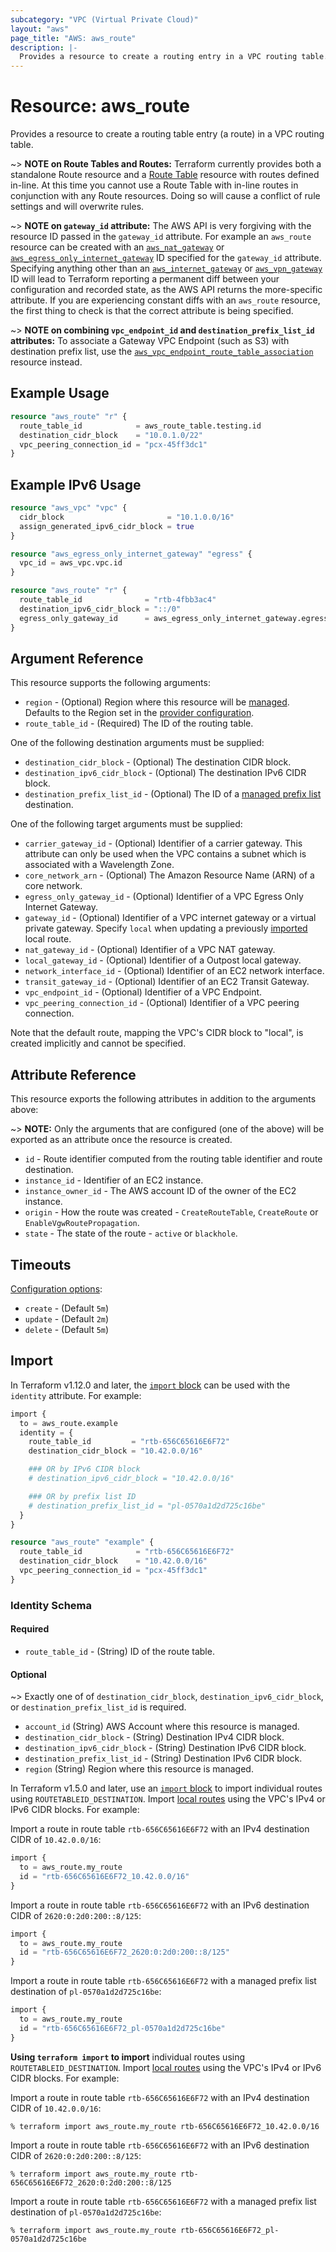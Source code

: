 ```yaml
---
subcategory: "VPC (Virtual Private Cloud)"
layout: "aws"
page_title: "AWS: aws_route"
description: |-
  Provides a resource to create a routing entry in a VPC routing table.
---
```


# Resource: aws_route

Provides a resource to create a routing table entry (a route) in a VPC routing table.

~> **NOTE on Route Tables and Routes:** Terraform currently provides both a standalone Route resource and a [Route Table](route_table.html) resource with routes defined in-line. At this time you cannot use a Route Table with in-line routes in conjunction with any Route resources. Doing so will cause a conflict of rule settings and will overwrite rules.

~> **NOTE on `gateway_id` attribute:** The AWS API is very forgiving with the resource ID passed in the `gateway_id` attribute. For example an `aws_route` resource can be created with an [`aws_nat_gateway`](nat_gateway.html) or [`aws_egress_only_internet_gateway`](egress_only_internet_gateway.html) ID specified for the `gateway_id` attribute. Specifying anything other than an [`aws_internet_gateway`](internet_gateway.html) or [`aws_vpn_gateway`](vpn_gateway.html) ID will lead to Terraform reporting a permanent diff between your configuration and recorded state, as the AWS API returns the more-specific attribute. If you are experiencing constant diffs with an `aws_route` resource, the first thing to check is that the correct attribute is being specified.

~> **NOTE on combining `vpc_endpoint_id` and `destination_prefix_list_id` attributes:** To associate a Gateway VPC Endpoint (such as S3) with destination prefix list, use the [`aws_vpc_endpoint_route_table_association`](vpc_endpoint_route_table_association.html) resource instead.

## Example Usage

```terraform
resource "aws_route" "r" {
  route_table_id            = aws_route_table.testing.id
  destination_cidr_block    = "10.0.1.0/22"
  vpc_peering_connection_id = "pcx-45ff3dc1"
}
```

## Example IPv6 Usage

```terraform
resource "aws_vpc" "vpc" {
  cidr_block                       = "10.1.0.0/16"
  assign_generated_ipv6_cidr_block = true
}

resource "aws_egress_only_internet_gateway" "egress" {
  vpc_id = aws_vpc.vpc.id
}

resource "aws_route" "r" {
  route_table_id              = "rtb-4fbb3ac4"
  destination_ipv6_cidr_block = "::/0"
  egress_only_gateway_id      = aws_egress_only_internet_gateway.egress.id
}
```

## Argument Reference

This resource supports the following arguments:

* `region` - (Optional) Region where this resource will be [managed](https://docs.aws.amazon.com/general/latest/gr/rande.html#regional-endpoints). Defaults to the Region set in the [provider configuration](https://registry.terraform.io/providers/hashicorp/aws/latest/docs#aws-configuration-reference).
* `route_table_id` - (Required) The ID of the routing table.

One of the following destination arguments must be supplied:

* `destination_cidr_block` - (Optional) The destination CIDR block.
* `destination_ipv6_cidr_block` - (Optional) The destination IPv6 CIDR block.
* `destination_prefix_list_id` - (Optional) The ID of a [managed prefix list](ec2_managed_prefix_list.html) destination.

One of the following target arguments must be supplied:

* `carrier_gateway_id` - (Optional) Identifier of a carrier gateway. This attribute can only be used when the VPC contains a subnet which is associated with a Wavelength Zone.
* `core_network_arn` - (Optional) The Amazon Resource Name (ARN) of a core network.
* `egress_only_gateway_id` - (Optional) Identifier of a VPC Egress Only Internet Gateway.
* `gateway_id` - (Optional) Identifier of a VPC internet gateway or a virtual private gateway. Specify `local` when updating a previously [imported](#import) local route.
* `nat_gateway_id` - (Optional) Identifier of a VPC NAT gateway.
* `local_gateway_id` - (Optional) Identifier of a Outpost local gateway.
* `network_interface_id` - (Optional) Identifier of an EC2 network interface.
* `transit_gateway_id` - (Optional) Identifier of an EC2 Transit Gateway.
* `vpc_endpoint_id` - (Optional) Identifier of a VPC Endpoint.
* `vpc_peering_connection_id` - (Optional) Identifier of a VPC peering connection.

Note that the default route, mapping the VPC's CIDR block to "local", is created implicitly and cannot be specified.

## Attribute Reference

This resource exports the following attributes in addition to the arguments above:

~> **NOTE:** Only the arguments that are configured (one of the above) will be exported as an attribute once the resource is created.

* `id` - Route identifier computed from the routing table identifier and route destination.
* `instance_id` - Identifier of an EC2 instance.
* `instance_owner_id` - The AWS account ID of the owner of the EC2 instance.
* `origin` - How the route was created - `CreateRouteTable`, `CreateRoute` or `EnableVgwRoutePropagation`.
* `state` - The state of the route - `active` or `blackhole`.

## Timeouts

[Configuration options](https://developer.hashicorp.com/terraform/language/resources/syntax#operation-timeouts):

- `create` - (Default `5m`)
- `update` - (Default `2m`)
- `delete` - (Default `5m`)

## Import

In Terraform v1.12.0 and later, the [`import` block](https://developer.hashicorp.com/terraform/language/import) can be used with the `identity` attribute. For example:

```terraform
import {
  to = aws_route.example
  identity = {
    route_table_id         = "rtb-656C65616E6F72"
    destination_cidr_block = "10.42.0.0/16"

    ### OR by IPv6 CIDR block
    # destination_ipv6_cidr_block = "10.42.0.0/16"

    ### OR by prefix list ID
    # destination_prefix_list_id = "pl-0570a1d2d725c16be"
  }
}

resource "aws_route" "example" {
  route_table_id            = "rtb-656C65616E6F72"
  destination_cidr_block    = "10.42.0.0/16"
  vpc_peering_connection_id = "pcx-45ff3dc1"
}
```

### Identity Schema

#### Required

- `route_table_id` - (String) ID of the route table.

#### Optional

~> Exactly one of of `destination_cidr_block`, `destination_ipv6_cidr_block`, or `destination_prefix_list_id` is required.

- `account_id` (String) AWS Account where this resource is managed.
- `destination_cidr_block` - (String) Destination IPv4 CIDR block.
- `destination_ipv6_cidr_block` - (String) Destination IPv6 CIDR block.
- `destination_prefix_list_id` - (String) Destination IPv6 CIDR block.
- `region` (String) Region where this resource is managed.

In Terraform v1.5.0 and later, use an [`import` block](https://developer.hashicorp.com/terraform/language/import) to import individual routes using `ROUTETABLEID_DESTINATION`. Import [local routes](https://docs.aws.amazon.com/vpc/latest/userguide/VPC_Route_Tables.html#RouteTables) using the VPC's IPv4 or IPv6 CIDR blocks. For example:

Import a route in route table `rtb-656C65616E6F72` with an IPv4 destination CIDR of `10.42.0.0/16`:

```terraform
import {
  to = aws_route.my_route
  id = "rtb-656C65616E6F72_10.42.0.0/16"
}
```

Import a route in route table `rtb-656C65616E6F72` with an IPv6 destination CIDR of `2620:0:2d0:200::8/125`:

```terraform
import {
  to = aws_route.my_route
  id = "rtb-656C65616E6F72_2620:0:2d0:200::8/125"
}
```

Import a route in route table `rtb-656C65616E6F72` with a managed prefix list destination of `pl-0570a1d2d725c16be`:

```terraform
import {
  to = aws_route.my_route
  id = "rtb-656C65616E6F72_pl-0570a1d2d725c16be"
}
```

**Using `terraform import` to import** individual routes using `ROUTETABLEID_DESTINATION`. Import [local routes](https://docs.aws.amazon.com/vpc/latest/userguide/VPC_Route_Tables.html#RouteTables) using the VPC's IPv4 or IPv6 CIDR blocks. For example:

Import a route in route table `rtb-656C65616E6F72` with an IPv4 destination CIDR of `10.42.0.0/16`:

```console
% terraform import aws_route.my_route rtb-656C65616E6F72_10.42.0.0/16
```

Import a route in route table `rtb-656C65616E6F72` with an IPv6 destination CIDR of `2620:0:2d0:200::8/125`:

```console
% terraform import aws_route.my_route rtb-656C65616E6F72_2620:0:2d0:200::8/125
```

Import a route in route table `rtb-656C65616E6F72` with a managed prefix list destination of `pl-0570a1d2d725c16be`:

```console
% terraform import aws_route.my_route rtb-656C65616E6F72_pl-0570a1d2d725c16be
```
